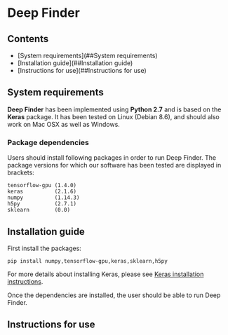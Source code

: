 # Deep Finder

## Contents
- [System requirements](##System requirements)
- [Installation guide](##Installation guide)
- [Instructions for use](##Instructions for use)

## System requirements
__Deep Finder__ has been implemented using __Python 2.7__ and is based on the __Keras__ package. It has been tested on Linux (Debian 8.6), and should also work on Mac OSX as well as Windows.

### Package dependencies
Users should install following packages in order to run Deep Finder. The package versions for which our software has been tested are displayed in brackets:
```
tensorflow-gpu (1.4.0)
keras          (2.1.6)
numpy          (1.14.3)
h5py           (2.7.1)
sklearn        (0.0)
```

## Installation guide
First install the packages:
```
pip install numpy,tensorflow-gpu,keras,sklearn,h5py
```
For more details about installing Keras, please see [Keras installation instructions](https://keras.io/#installation).

Once the dependencies are installed, the user should be able to run Deep Finder.

## Instructions for use
